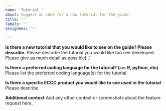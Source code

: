 ```yaml
---
name: 'Tutorial '
about: Suggest an idea for a new tutorial for the guide
title: ''
labels: ''
assignees: ''

---
```


**Is there a new tutorial that you would like to see on the guide? Please describe.**
Please describe the tutorial you would like too see developed. Please give as much detail as possible[..]

**Is there a preferred coding language for the tutorial? (i.e. R, python, etc)**
Please list the preferred coding language(s) for the tutorial. 

**Is there a specific ECCC product you would like to see used in the tutorial**
Please describe

**Additional context**
Add any other context or screenshots about the feature request here.
